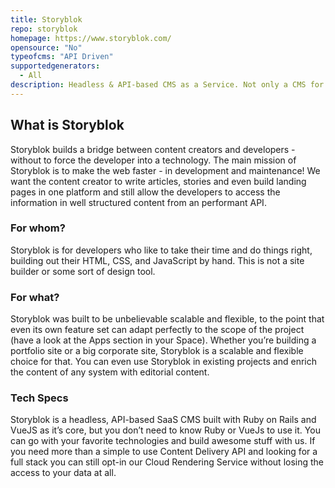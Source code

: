 ```yaml
---
title: Storyblok
repo: storyblok
homepage: https://www.storyblok.com/
opensource: "No"
typeofcms: "API Driven"
supportedgenerators:
  - All
description: Headless & API-based CMS as a Service. Not only a CMS for your editors. Clean and structured JSON for you as developer.
---
```


## What is Storyblok

Storyblok builds a bridge between content creators and developers - without to force the developer into a technology. The main mission of Storyblok is to make the web faster - in development and maintenance! We want the content creator to write articles, stories and even build landing pages in one platform and still allow the developers to access the information in well structured content from an performant API.

### For whom?

Storyblok is for developers who like to take their time and do things right, building out their HTML, CSS, and JavaScript by hand. This is not a site builder or some sort of design tool.

### For what?

Storyblok was built to be unbelievable scalable and flexible, to the point that even its own feature set can adapt perfectly to the scope of the project (have a look at the Apps section in your Space). Whether you’re building a portfolio site or a big corporate site, Storyblok is a scalable and flexible choice for that. You can even use Storyblok in existing projects and enrich the content of any system with editorial content.

### Tech Specs

Storyblok is a headless, API-based SaaS CMS built with Ruby on Rails and VueJS as it’s core, but you don’t need to know Ruby or VueJs to use it. You can go with your favorite technologies and build awesome stuff with us. If you need more than a simple to use Content Delivery API and looking for a full stack you can still opt-in our Cloud Rendering Service without losing the access to your data at all.
